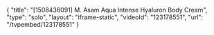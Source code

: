{
    "title": "[1508436091] M. Asam Aqua Intense Hyaluron Body Cream",
    "type": "solo",
    "layout": "iframe-static",
    "videoId": "123178551",
    "url": "\/tvpembed\/123178551"
}